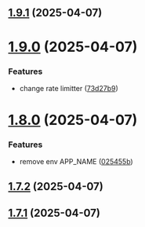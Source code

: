 ## [1.9.1](https://github.com/msobiecki/boilerplate-express-server/compare/v1.9.0...v1.9.1) (2025-04-07)



# [1.9.0](https://github.com/msobiecki/boilerplate-express-server/compare/v1.8.0...v1.9.0) (2025-04-07)


### Features

* change rate limitter ([73d27b9](https://github.com/msobiecki/boilerplate-express-server/commit/73d27b9da8c644089308d92de52ffad17462c071))



# [1.8.0](https://github.com/msobiecki/boilerplate-express-server/compare/v1.7.2...v1.8.0) (2025-04-07)


### Features

* remove env APP_NAME ([025455b](https://github.com/msobiecki/boilerplate-express-server/commit/025455b2d67bbc52e43b34a32432fda7561cc949))



## [1.7.2](https://github.com/msobiecki/boilerplate-express-server/compare/v1.7.1...v1.7.2) (2025-04-07)



## [1.7.1](https://github.com/msobiecki/boilerplate-express-server/compare/v1.7.0...v1.7.1) (2025-04-07)



